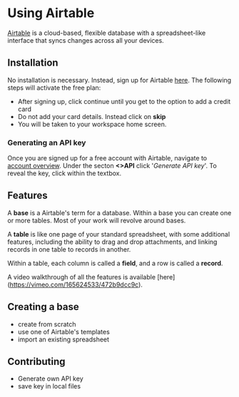 # Using Airtable

[Airtable](https://airtable.com/) is a cloud-based, flexible database with a spreadsheet-like interface that syncs changes across all your devices.

## Installation

No installation is necessary. Instead, sign up for Airtable [here](https://airtable.com/signup). The following steps will activate the free plan:
* After signing up, click continue until you get to the option to add a credit card
* Do not add your card details. Instead click on **skip**
* You will be taken to your workspace home screen. 

### Generating an API key

Once you are signed up for a free account with Airtable, navigate to [account overview](https://airtable.com/account). Under the secton **<>API** click '_Generate API key_'. To reveal the key, click within the textbox.

## Features

A **base** is a Airtable's term for a database. Within a base you can create one or more tables. Most of your work will revolve around bases. 

A **table** is like one page of your standard spreadsheet, with some additional features, including the ability to drag and drop attachments, and linking records in one table to records in another.

Within a table, each column is called a **field**, and a row is called a **record**.  

A video walkthrough of all the features is available [here] (https://vimeo.com/165624533/472b9dcc9c).

## Creating a base

* create from scratch
* use one of Airtable's templates
* import an existing spreadsheet


## Contributing

* Generate own API key
* save key in local files

<!-- Pull requests are welcome. For major changes, please open an issue first to discuss what you would like to change. -->


